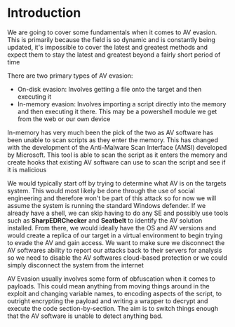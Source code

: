 # Introduction

We are going to cover some fundamentals when it comes to AV evasion. This is primarily because the field is so dynamic and is constantly being updated, it's impossible to cover the latest and greatest methods and expect them to stay the latest and greatest beyond a fairly short period of time

There are two primary types of AV evasion:
 - On-disk evasion: Involves getting a file onto the target and then executing it
 - In-memory evasion: Involves importing a script directly into the memory and then executing it there. This may be a powershell module we get from the web or our own device

In-memory has very much been the pick of the two as AV software has been unable to scan scripts as they enter the memory. This has changed with the development of the Anti-Malware Scan Interface (AMSI) developed by Microsoft. This tool is able to scan the script as it enters the memory and create hooks that existing AV software can use to scan the script and see if it is malicious

We would typically start off by trying to determine what AV is on the targets system. This would most likely be done through the use of social engineering and therefore won't be part of this attack so for now we will assume the system is running the standard Windows defender. If we already have a shell, we can skip having to do any SE and possibly use tools such as **SharpEDRChecker** and **Seatbelt** to identify the AV solution installed. From there, we would ideally have the OS and AV versions and would create a replica of our target in a virtual environment to begin trying to evade the AV and gain access. We want to make sure we disconnect the AV softwares ability to report our attacks back to their servers for analysis so we need to disable the AV softwares cloud-based protection or we could simply disconnect the system from the internet

AV Evasion usually involves some form of obfuscation when it comes to payloads. This could mean anything from moving things around in the exploit and changing variable names, to encoding aspects of the script, to outright encrypting the payload and writing a wrapper to decrypt and execute the code section-by-section. The aim is to switch things enough that the AV software is unable to detect anything bad.